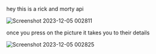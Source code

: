 hey this is a rick and morty api 

![Screenshot 2023-12-05 002811](https://github.com/Amjadyabroudi128/rickapi/assets/61939508/6eb51e17-2b44-431f-8f79-d58914ddf95e)

once you press on the picture it takes you to their details 

![Screenshot 2023-12-05 002825](https://github.com/Amjadyabroudi128/rickapi/assets/61939508/7a911ab4-862d-4d84-999b-ce62dffd9e46)
